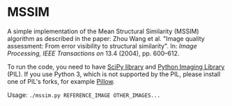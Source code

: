 MSSIM
=====
A simple implementation of the Mean Structural Similarity (MSSIM) algorithm as 
described in the paper: Zhou Wang et al. "Image quality assessment: From error
visibility to structural similarity". In: *Image Processing, IEEE Transactions
on* 13.4 (2004), pp. 600–612.

To run the code, you need to have [SciPy library](http://scipy.org) and 
[Python Imaging Library](http://www.pythonware.com/products/pil) (PIL). If you 
use Python 3, which is not supported by the PIL, please install one of PIL's forks, 
for example [Pillow](https://github.com/python-imaging/Pillow).

Usage: `./mssim.py REFERENCE_IMAGE OTHER_IMAGES...`

